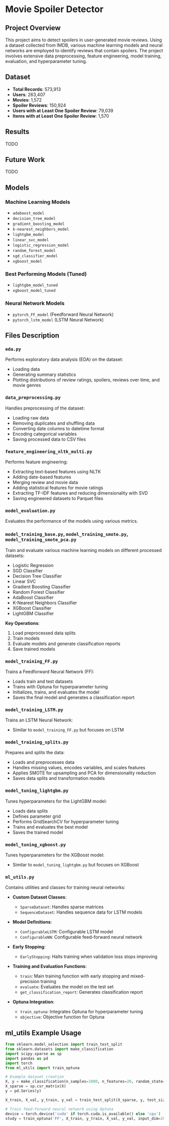 # Movie Spoiler Detector

## Project Overview

This project aims to detect spoilers in user-generated movie reviews. Using a dataset collected from IMDB, various machine learning models and neural networks are employed to identify reviews that contain spoilers. The project involves extensive data preprocessing, feature engineering, model training, evaluation, and hyperparameter tuning.

## Dataset

- **Total Records**: 573,913
- **Users**: 263,407
- **Movies**: 1,572
- **Spoiler Reviews**: 150,924
- **Users with at Least One Spoiler Review**: 79,039
- **Items with at Least One Spoiler Review**: 1,570

## Results
TODO
## Future Work
TODO

## Models

### Machine Learning Models

- `adaboost_model`
- `decision_tree_model`
- `gradient_boosting_model`
- `k-nearest_neighbors_model`
- `lightgbm_model`
- `linear_svc_model`
- `logistic_regression_model`
- `random_forest_model`
- `sgd_classifier_model`
- `xgboost_model`

### Best Performing Models (Tuned)

- `lightgbm_model_tuned`
- `xgboost_model_tuned`

### Neural Network Models

- `pytorch_FF_model` (Feedforward Neural Network)
- `pytorch_lstm_model` (LSTM Neural Network)

## Files Description

### `eda.py`

Performs exploratory data analysis (EDA) on the dataset:
- Loading data
- Generating summary statistics
- Plotting distributions of review ratings, spoilers, reviews over time, and movie genres

### `data_preprocessing.py`

Handles preprocessing of the dataset:
- Loading raw data
- Removing duplicates and shuffling data
- Converting date columns to datetime format
- Encoding categorical variables
- Saving processed data to CSV files

### `feature_engineering_nltk_multi.py`

Performs feature engineering:
- Extracting text-based features using NLTK
- Adding date-based features
- Merging review and movie data
- Adding statistical features for movie ratings
- Extracting TF-IDF features and reducing dimensionality with SVD
- Saving engineered datasets to Parquet files

### `model_evaluation.py`

Evaluates the performance of the models using various metrics.

### `model_training_base.py`, `model_training_smote.py`, `model_training_smote_pca.py`

Train and evaluate various machine learning models on different processed datasets:
- Logistic Regression
- SGD Classifier
- Decision Tree Classifier
- Linear SVC
- Gradient Boosting Classifier
- Random Forest Classifier
- AdaBoost Classifier
- K-Nearest Neighbors Classifier
- XGBoost Classifier
- LightGBM Classifier

**Key Operations**:
1. Load preprocessed data splits
2. Train models
3. Evaluate models and generate classification reports
4. Save trained models

### `model_training_FF.py`

Trains a Feedforward Neural Network (FF):
- Loads train and test datasets
- Trains with Optuna for hyperparameter tuning
- Initializes, trains, and evaluates the model
- Saves the final model and generates a classification report

### `model_training_LSTM.py`

Trains an LSTM Neural Network:
- Similar to `model_training_FF.py` but focuses on LSTM

### `model_training_splits.py`

Prepares and splits the data:
- Loads and preprocesses data
- Handles missing values, encodes variables, and scales features
- Applies SMOTE for upsampling and PCA for dimensionality reduction
- Saves data splits and transformation models

### `model_tuning_lightgbm.py`

Tunes hyperparameters for the LightGBM model:
- Loads data splits
- Defines parameter grid
- Performs GridSearchCV for hyperparameter tuning
- Trains and evaluates the best model
- Saves the trained model

### `model_tuning_xgboost.py`

Tunes hyperparameters for the XGBoost model:
- Similar to `model_tuning_lightgbm.py` but focuses on XGBoost

### `ml_utils.py`

Contains utilities and classes for training neural networks:
- **Custom Dataset Classes**:
  - `SparseDataset`: Handles sparse matrices
  - `SequenceDataset`: Handles sequence data for LSTM models

- **Model Definitions**:
  - `ConfigurableLSTM`: Configurable LSTM model
  - `ConfigurableNN`: Configurable feed-forward neural network

- **Early Stopping**:
  - `EarlyStopping`: Halts training when validation loss stops improving

- **Training and Evaluation Functions**:
  - `train`: Main training function with early stopping and mixed-precision training
  - `evaluate`: Evaluates the model on the test set
  - `get_classification_report`: Generates classification report

- **Optuna Integration**:
  - `train_optuna`: Integrates Optuna for hyperparameter tuning
  - `objective`: Objective function for Optuna

## ml_utils Example Usage

```python
from sklearn.model_selection import train_test_split
from sklearn.datasets import make_classification
import scipy.sparse as sp
import pandas as pd
import torch
from ml_utils import train_optuna

# Example dataset creation
X, y = make_classification(n_samples=1000, n_features=20, random_state=42)
X_sparse = sp.csr_matrix(X)
y = pd.Series(y)

X_train, X_val, y_train, y_val = train_test_split(X_sparse, y, test_size=0.2, random_state=42)

# Train feed-forward neural network using Optuna
device = torch.device('cuda' if torch.cuda.is_available() else 'cpu')
study = train_optuna('FF', X_train, y_train, X_val, y_val, input_dim=20, device=device, n_trials=50, n_epochs=10)
